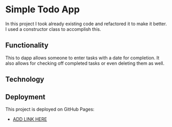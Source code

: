 # Simple Todo App

In this project I took already existing code and refactored it to make it better. I used a constructor class to accomplish this.

## Functionality

This to dapp allows someone to enter tasks with a date for completion. It also allows for checking off completed tasks or even deleting them as well.

## Technology

## Deployment

This project is deployed on GitHub Pages:

- [ADD LINK HERE](https://tstacy15.github.io/se_project_todo-app/)
